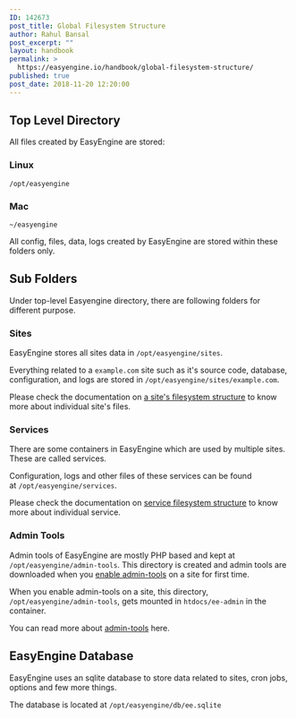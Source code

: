 ```yaml
---
ID: 142673
post_title: Global Filesystem Structure
author: Rahul Bansal
post_excerpt: ""
layout: handbook
permalink: >
  https://easyengine.io/handbook/global-filesystem-structure/
published: true
post_date: 2018-11-20 12:20:00
---
```

<!-- wp:heading -->
<h2>Top Level Directory</h2>
<!-- /wp:heading -->

<!-- wp:paragraph -->
<p>All files created by EasyEngine are stored:</p>
<!-- /wp:paragraph -->

<!-- wp:heading {"level":3} -->
<h3>Linux</h3>
<!-- /wp:heading -->

<!-- wp:code -->
<pre class="wp-block-code"><code>/opt/easyengine﻿</code></pre>
<!-- /wp:code -->

<!-- wp:heading {"level":3} -->
<h3>Mac</h3>
<!-- /wp:heading -->

<!-- wp:code -->
<pre class="wp-block-code"><code>~/easyengine</code></pre>
<!-- /wp:code -->

<!-- wp:paragraph -->
<p>All config, files, data, logs created by EasyEngine are stored within these folders only.</p>
<!-- /wp:paragraph -->

<!-- wp:heading -->
<h2>Sub Folders</h2>
<!-- /wp:heading -->

<!-- wp:paragraph -->
<p>Under top-level Easyengine directory, there are following folders for different purpose.</p>
<!-- /wp:paragraph -->

<!-- wp:heading {"level":3} -->
<h3>Sites</h3>
<!-- /wp:heading -->

<!-- wp:paragraph -->
<p> EasyEngine stores all sites data in <code>/opt/easyengine/sites</code>. </p>
<!-- /wp:paragraph -->

<!-- wp:paragraph -->
<p>Everything related to a <code>example.com</code> site such as it's source code, database, configuration, and logs are stored <g class="gr_ gr_29 gr-alert gr_gramm gr_inline_cards gr_run_anim Style multiReplace" id="29" data-gr-id="29">in&nbsp;</g><code>/opt/easyengine/sites/example.com</code><g class="gr_ gr_29 gr-alert gr_gramm gr_inline_cards gr_disable_anim_appear Style multiReplace" id="29" data-gr-id="29">.</g></p>
<!-- /wp:paragraph -->

<!-- wp:paragraph -->
<p>Please check the documentation on <a href="https://easyengine.io/handbook/global-filesystem-structure/site-filesystem-structure/">a site's filesystem structure</a> to know more about individual site's files.</p>
<!-- /wp:paragraph -->

<!-- wp:heading {"level":3} -->
<h3>Services</h3>
<!-- /wp:heading -->

<!-- wp:paragraph -->
<p>There are some containers in EasyEngine which are used by multiple sites. These are called services.&nbsp;</p>
<!-- /wp:paragraph -->

<!-- wp:paragraph -->
<p>Configuration, logs and other files of these services can be found at&nbsp;<code>/opt/easyengine/services</code>.</p>
<!-- /wp:paragraph -->

<!-- wp:paragraph -->
<p>Please check the documentation on&nbsp;<a href="https://easyengine.io/handbook/services-filesystem-structure/">service filesystem structure</a>&nbsp;to know more about individual service.<br></p>
<!-- /wp:paragraph -->

<!-- wp:heading {"level":3} -->
<h3>Admin Tools</h3>
<!-- /wp:heading -->

<!-- wp:paragraph -->
<p>Admin tools of EasyEngine are mostly PHP based and kept at <code>/opt/easyengine/admin-tools</code>. This directory is created and admin tools are downloaded when you <a href="https://github.com/EasyEngine/docs/blob/master/commands/admin-tools/enable.md#ee-admin-tools-enable">enable admin-tools</a> on a site for first time.</p>
<!-- /wp:paragraph -->

<!-- wp:paragraph -->
<p>When you enable admin-tools on a site, this directory, <code>/opt/easyengine/admin-tools</code>, gets mounted in <code>htdocs/ee-admin</code> in the container.</p>
<!-- /wp:paragraph -->

<!-- wp:paragraph -->
<p>You can read more about <a href="https://easyengine.io/handbook/admin-tools/">admin-tools</a> here.</p>
<!-- /wp:paragraph -->

<!-- wp:heading -->
<h2>EasyEngine Database</h2>
<!-- /wp:heading -->

<!-- wp:paragraph -->
<p>EasyEngine uses an sqlite database to store data related to sites, cron jobs, options and few more things.</p>
<!-- /wp:paragraph -->

<!-- wp:paragraph -->
<p>The database is located at <code>/opt/easyengine/db/ee.sqlite</code></p>
<!-- /wp:paragraph -->